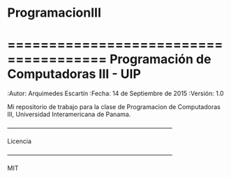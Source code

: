 # ProgramacionIII
======================================
Programación de Computadoras III - UIP
======================================

:Autor: Arquimedes Escartín
:Fecha: 14 de Septiembre de 2015
:Versión: 1.0

Mi repositorio de trabajo para la clase de Programacion de Computadoras III, Universidad Interamericana de Panama.

———————————————————————————

Licencia

———————————————————————————

MIT
